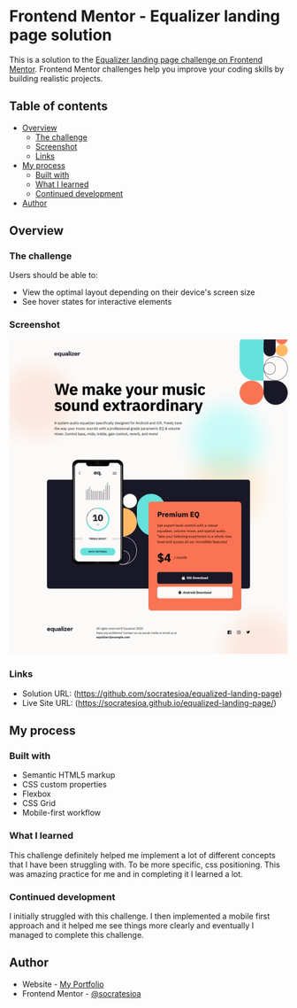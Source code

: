 # Frontend Mentor - Equalizer landing page solution

This is a solution to the [Equalizer landing page challenge on Frontend Mentor](https://www.frontendmentor.io/challenges/equalizer-landing-page-7VJ4gp3DE). Frontend Mentor challenges help you improve your coding skills by building realistic projects.

## Table of contents

- [Overview](#overview)
  - [The challenge](#the-challenge)
  - [Screenshot](#screenshot)
  - [Links](#links)
- [My process](#my-process)
  - [Built with](#built-with)
  - [What I learned](#what-i-learned)
  - [Continued development](#continued-development)
- [Author](#author)

## Overview

### The challenge

Users should be able to:

- View the optimal layout depending on their device's screen size
- See hover states for interactive elements

### Screenshot

![](./assets/screenshot.jpg)

### Links

- Solution URL: (https://github.com/socratesioa/equalized-landing-page)
- Live Site URL: (https://socratesioa.github.io/equalized-landing-page/)

## My process

### Built with

- Semantic HTML5 markup
- CSS custom properties
- Flexbox
- CSS Grid
- Mobile-first workflow

### What I learned

This challenge definitely helped me implement a lot of different concepts that I have been struggling with. To be more specific, css positioning. This was amazing practice for me and in completing it I learned a lot.

### Continued development

I initially struggled with this challenge. I then implemented a mobile first approach and it helped me see things more clearly and eventually I managed to complete this challenge.

## Author

- Website - [My Portfolio](https://portfolio.thisissocrates.com)
- Frontend Mentor - [@socratesioa](https://www.frontendmentor.io/profile/socratesioa)
